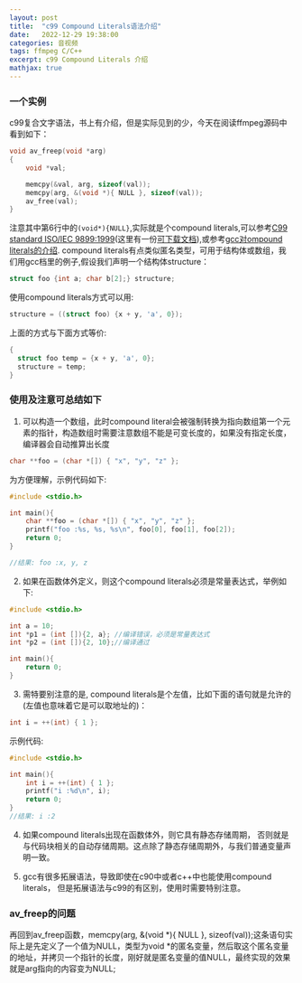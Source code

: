 ```yaml
---
layout: post
title:  "c99 Compound Literals语法介绍"
date:   2022-12-29 19:38:00
categories: 音视频 
tags: ffmpeg C/C++
excerpt: c99 Compound Literals 介绍
mathjax: true
---
```


### 一个实例

c99复合文字语法，书上有介绍，但是实际见到的少，今天在阅读ffmpeg源码中看到如下：

```c
void av_freep(void *arg)
{
    void *val;

    memcpy(&val, arg, sizeof(val));
    memcpy(arg, &(void *){ NULL }, sizeof(val));
    av_free(val);
}
```

注意其中第6行中的`(void*){NULL}`,实际就是个compound literals,可以参考[C99 standard ISO/IEC 9899:1999](https://www.iso.org/standard/29237.html)(这里有一份[可下载文档](https://www.dii.uchile.cl/~daespino/files/Iso_C_1999_definition.pdf)),或参考[gcc对ompound literals的介绍](https://gcc.gnu.org/onlinedocs/gcc/Compound-Literals.html).
compound literals有点类似匿名类型，可用于结构体或数组，我们用gcc档里的例子,假设我们声明一个结构体structure：

```c
struct foo {int a; char b[2];} structure;
```

使用compound literals方式可以用:

```c
structure = ((struct foo) {x + y, 'a', 0});
```

上面的方式与下面方式等价:

```c
{
  struct foo temp = {x + y, 'a', 0};
  structure = temp;
}
```

### 使用及注意可总结如下

1. 可以构造一个数组，此时compound literal会被强制转换为指向数组第一个元素的指针，构造数组时需要注意数组不能是可变长度的，如果没有指定长度，编译器会自动推算出长度

```c
char **foo = (char *[]) { "x", "y", "z" };
```

为方便理解，示例代码如下:

```c
#include <stdio.h>

int main(){
    char **foo = (char *[]) { "x", "y", "z" };
    printf("foo :%s, %s, %s\n", foo[0], foo[1], foo[2]);
    return 0;
}

//结果: foo :x, y, z
```

2. 如果在函数体外定义，则这个compound literals必须是常量表达式，举例如下:

```c
#include <stdio.h>

int a = 10;
int *p1 = (int []){2, a}; //编译错误，必须是常量表达式
int *p2 = (int []){2, 10};//编译通过

int main(){
    return 0;
}
```

3. 需特要别注意的是, compound literals是个左值，比如下面的语句就是允许的(左值也意味着它是可以取地址的)：

```c
int i = ++(int) { 1 };
```
示例代码:

```c
#include <stdio.h>

int main(){
    int i = ++(int) { 1 };
    printf("i :%d\n", i);
    return 0;
}
//结果: i :2
```
4. 如果compound literals出现在函数体外，则它具有静态存储周期，
否则就是与代码块相关的自动存储周期。这点除了静态存储周期外，与我们普通变量声明一致。

5. gcc有很多拓展语法，导致即使在c90中或者c++中也能使用compound literals，
但是拓展语法与c99的有区别，使用时需要特别注意。

### av_freep的问题

再回到av_freep函数，memcpy(arg, &(void *){ NULL }, sizeof(val));这条语句实际上是先定义了一个值为NULL，类型为void *的匿名变量，然后取这个匿名变量的地址，并拷贝一个指针的长度，刚好就是匿名变量的值NULL，最终实现的效果就是arg指向的内容变为NULL;
